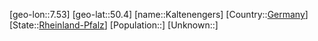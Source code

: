 ﻿---
location: [50.4,7.53]
type: City
tags:
- geo/City


SpocWebEntityId: 31274
isDeleted: false
confidential: public

---
[geo-lon::7.53]
[geo-lat::50.4]
[name::Kaltenengers]
[Country::[Germany](geo/Continent/Europe/Germany.md)]
[State::[Rheinland-Pfalz](geo/Continent/Europe/Germany/Rheinland-Pfalz.md)]
[Population::]
[Unknown::]

